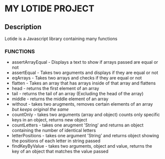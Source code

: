 # MY LOTIDE PROJECT

## Description

Lotide is a Javascript library containing many functions

### FUNCTIONS

* assertArrayEqual - Displays a text to show if arrays passed are equal or not
* assertEqual - Takes two arguments and displays if they are equal or not
* eqArrays - Takes two arrays and checks if they are equal or not
* flatten - Takes an array that has arrays inside of that array and flattens 
* head - returns the first element of an array
* tail - returns the tail of an array (Excluding the head of the array)
* middle - returns the middle element of an array
* without - takes two arugments, removes certain elements of an array *but keeps original the same*
* countOnly - takes two arguments (array and object) counts only specific keys in an object, returns new object
* countLetters - takes one arugment 'String' and returns an object containing the number of identical letters
* letterPositions - takes one argument 'String' and returns object showing the positions of each letter in string passed
* findKeyByValue - takes two arguments, object and value, returns the key of an object that matches the value passed
